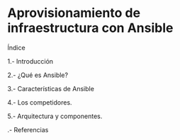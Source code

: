 # Aprovisionamiento de infraestructura con Ansible
Índice

1.- Introducción 

2.- ¿Qué es Ansible? 

3.- Características de Ansible 

4.- Los competidores. 

5.- Arquitectura y componentes. 

.- Referencias
